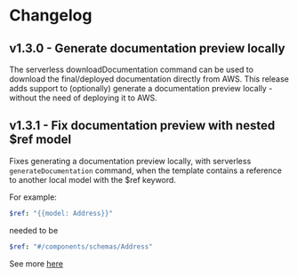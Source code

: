 # Changelog

## v1.3.0 - Generate documentation preview locally
The serverless downloadDocumentation command can be used to download the final/deployed documentation directly from AWS.
This release adds support to (optionally) generate a documentation preview locally - without the need of deploying it to AWS.

## v1.3.1 - Fix documentation preview with nested $ref model
Fixes generating a documentation preview locally, with serverless `generateDocumentation` command, when the template contains a reference to another local model with the $ref keyword.

For example:
```yaml
$ref: "{{model: Address}}"
```
needed to be
```yaml
$ref: "#/components/schemas/Address"
```

See more [here](https://github.com/failsafe-engineering/serverless-aws-apigateway-documentation/issues/45)
